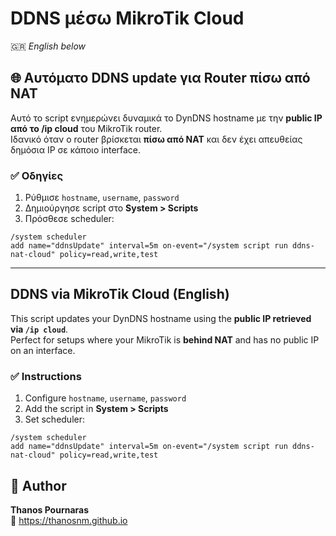
# DDNS μέσω MikroTik Cloud

🇬🇷 *English below*

## 🌐 Αυτόματο DDNS update για Router πίσω από NAT

Αυτό το script ενημερώνει δυναμικά το DynDNS hostname με την **public IP από το /ip cloud** του MikroTik router.  
Ιδανικό όταν ο router βρίσκεται **πίσω από NAT** και δεν έχει απευθείας δημόσια IP σε κάποιο interface.

### ✅ Οδηγίες

1. Ρύθμισε `hostname`, `username`, `password`
2. Δημιούργησε script στο **System > Scripts**
3. Πρόσθεσε scheduler:

```shell
/system scheduler
add name="ddnsUpdate" interval=5m on-event="/system script run ddns-nat-cloud" policy=read,write,test
```

---

## DDNS via MikroTik Cloud (English)

This script updates your DynDNS hostname using the **public IP retrieved via `/ip cloud`**.  
Perfect for setups where your MikroTik is **behind NAT** and has no public IP on an interface.

### ✅ Instructions

1. Configure `hostname`, `username`, `password`
2. Add the script in **System > Scripts**
3. Set scheduler:

```shell
/system scheduler
add name="ddnsUpdate" interval=5m on-event="/system script run ddns-nat-cloud" policy=read,write,test
```



## 👤 Author

**Thanos Pournaras**  
🔗 https://thanosnm.github.io


